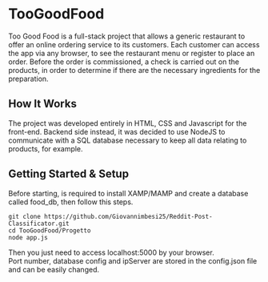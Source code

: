 # TooGoodFood
Too Good Food is a full-stack project that allows a generic restaurant to offer an online ordering service to its customers. Each customer can access the app via any browser, to see the restaurant menu or register to place an order. Before the order is commissioned, a check is carried out on the products, in order to determine if there are the necessary ingredients for the preparation.

## How It Works
The project was developed entirely in HTML, CSS and Javascript for the front-end. Backend side instead,
it was decided to use NodeJS to communicate with a SQL database necessary to keep all data relating to products, for example.


## Getting Started & Setup
Before starting, is required to install XAMP/MAMP and create a database called food_db, then follow this steps.

```
git clone https://github.com/Giovannimbesi25/Reddit-Post-Classificator.git
cd TooGoodFood/Progetto
node app.js

```
Then you just need to access localhost:5000 by your browser.  <br>
Port number, database config and ipServer are stored in  the config.json file and can be easily changed.

